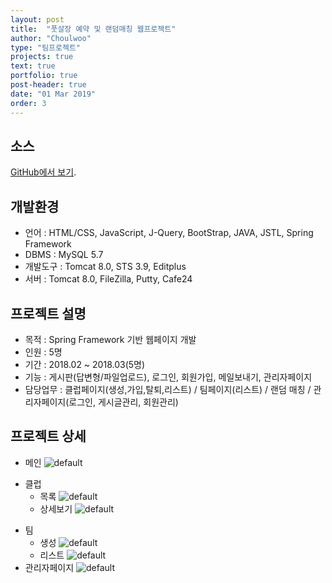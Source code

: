 ```yaml
---
layout: post
title:  "풋살장 예약 및 랜덤매칭 웹프로젝트"
author: "Choulwoo"
type: "팀프로젝트"
projects: true
text: true
portfolio: true
post-header: true
date: "01 Mar 2019"
order: 3
---
```


## 소스
[GitHub에서 보기](https://github.com/Kimchoulwoo/SpringWeb).


## 개발환경
- 언어 : HTML/CSS, JavaScript, J-Query, BootStrap, JAVA, JSTL, Spring Framework
- DBMS : MySQL 5.7
- 개발도구 : Tomcat 8.0, STS 3.9, Editplus
- 서버 : Tomcat 8.0, FileZilla, Putty, Cafe24


## 프로젝트 설명
- 목적 : Spring Framework 기반 웹페이지 개발
- 인원 : 5명
- 기간 : 2018.02 ~ 2018.03(5명)
- 기능 : 게시판(답변형/파일업로드), 로그인, 회원가입, 메일보내기, 관리자페이지
- 담당업무 : 클럽페이지(생성,가입,탈퇴,리스트) / 팀페이지(리스트) / 랜덤 매칭 / 관리자페이지(로그인, 게시글관리, 회원관리)


## 프로젝트 상세
- 메인
![default](https://user-images.githubusercontent.com/38024403/47078223-c8e3a400-d23d-11e8-909d-f69d5a5f269f.jpg)
* 클럽
  * 목록
![default](https://user-images.githubusercontent.com/38024403/47078477-5c1cd980-d23e-11e8-99bc-d2438ad9ea68.jpg)
  * 상세보기
![default](https://user-images.githubusercontent.com/38024403/47078618-a605bf80-d23e-11e8-8631-e76d81e7095a.jpg)
- 팀
  * 생성
![default](https://user-images.githubusercontent.com/38024403/47078576-938b8600-d23e-11e8-941b-36eb5d37d70c.jpg)
  * 리스트
![default](https://user-images.githubusercontent.com/38024403/47078631-adc56400-d23e-11e8-8ae6-c39b50cdc34a.jpg)
- 관리자페이지
![default](https://user-images.githubusercontent.com/38024403/47078640-b322ae80-d23e-11e8-97f4-08ad0521c4a4.jpg)
